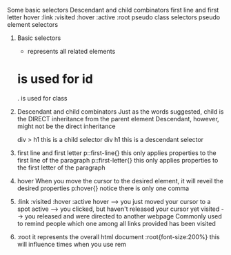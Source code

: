 Some basic selectors
Descendant and child combinators
first line and first letter
hover
:link :visited :hover :active
:root
pseudo class selectors
pseudo element selectors

1. Basic selectors

   - represents all related elements

   # is used for id

   . is used for class

2. Descendant and child combinators
   Just as the words suggested, child is the DIRECT inheritance from the parent element
   Descendant, however, might not be the direct inheritance

   div > h1 this is a child selector
   div h1 this is a descendant selector

3. first line and first letter
   p::first-line{} this only applies properties to the first line of the paragraph
   p::first-letter{} this only applies properties to the first letter of the paragraph

4. hover
   When you move the cursor to the desired element, it will reveil the desired properties
   p:hover{} notice there is only one comma

5. :link :visited :hover :active
   hover --> you just moved your cursor to a spot
   active --> you clicked, but haven't released your cursor yet
   visited --> you released and were directed to another webpage
   Commonly used to remind people which one among all links provided has been visited

6. :root
   it represents the overall html document
   :root{font-size:200%} this will influence times when you use rem

